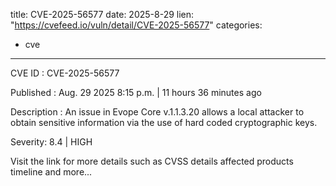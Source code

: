  
title: CVE-2025-56577
date: 2025-8-29
lien: "https://cvefeed.io/vuln/detail/CVE-2025-56577"
categories:
  - cve
---

CVE ID : CVE-2025-56577

Published :  Aug. 29
2025
8:15 p.m. | 11 hours
36 minutes ago

Description : An issue in Evope Core v.1.1.3.20 allows a local attacker to obtain sensitive information via the use of hard coded cryptographic keys.

Severity: 8.4 | HIGH

Visit the link for more details
such as CVSS details
affected products
timeline
and more...
